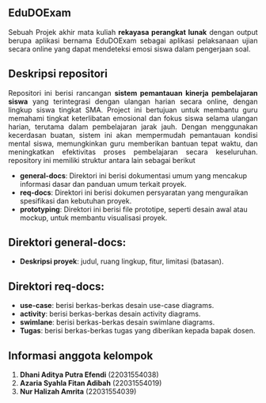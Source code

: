 ## EduDOExam
<p align="justify">
Sebuah Projek akhir mata kuliah <b>rekayasa perangkat lunak</b> dengan output berupa aplikasi bernama EduDOExam sebagai aplikasi pelaksanaan ujian secara online yang dapat mendeteksi emosi siswa dalam pengerjaan soal.

## Deskripsi repositori
<p align="justify">
Repositori ini berisi rancangan <b>sistem pemantauan kinerja pembelajaran siswa</b> yang terintegrasi dengan ulangan harian secara online, dengan lingkup siswa tingkat SMA. Project ini bertujuan untuk membantu guru memahami tingkat keterlibatan emosional dan fokus siswa selama ulangan harian, terutama dalam pembelajaran jarak jauh. Dengan menggunakan kecerdasan buatan, sistem ini akan mempermudah pemantauan kondisi mental siswa, memungkinkan guru memberikan bantuan tepat waktu, dan meningkatkan efektivitas proses pembelajaran secara keseluruhan. repository ini memiliki struktur antara lain sebagai berikut
<ul>
  <li><b>general-docs</b>: Direktori ini berisi dokumentasi umum yang mencakup informasi dasar dan panduan umum terkait proyek.</li>
  <li><b>req-docs</b>: Direktori ini berisi dokumen persyaratan yang menguraikan spesifikasi dan kebutuhan proyek.</li>
  <li><b>prototyping</b>: Direktori ini berisi file prototipe, seperti desain awal atau mockup, untuk membantu visualisasi proyek.</li>
</ul>

## Direktori general-docs:
<ul>
  <li><b>Deskripsi proyek</b>: judul, ruang lingkup, fitur, limitasi (batasan).</li>
</ul>

## Direktori req-docs:
<ul>
  <li><b>use-case</b>: berisi berkas-berkas desain use-case diagrams.</li>
  <li><b>activity</b>: berisi berkas-berkas desain activity diagrams.</li>
  <li><b>swimlane</b>: berisi berkas-berkas desain swimlane diagrams.</li>
  <li><b>Tugas</b>: berisi berkas-berkas tugas yang diberikan kepada bapak dosen.</li>
</ul>

## Informasi anggota kelompok
<ol>
  <li><b>Dhani Aditya Putra Efendi</b> (22031554038)</li>
  <li><b>Azaria Syahla Fitan Adibah</b> (22031554019)</li>
  <li><b>Nur Halizah Amrita</b> (22031554039)</li>
</ol>

